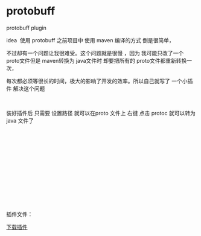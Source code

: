 # protobuff
protobuff plugin


<p>idea&nbsp; 使用 protobuff 之前项目中 使用 maven 编译的方式 倒是很简单，</p>
<p>不过却有一个问题让我很难受。这个问题就是很慢 ，因为 我可能只改了一个 proto文件但是 maven转换为 java文件时 却要把所有的 proto文件都重新转换一次，</p>
<p>每次都必须等很长的时间，极大的影响了开发的效率。所以自己就写了 一个小插件 解决这个问题</p>
<p>&nbsp;</p>
<p>装好插件后 只需要 设置路径 就可以在proto 文件上 右键 点击 protoc 就可以转为 java 文件了</p>
<p>&nbsp;</p>
<p><img src="https://img2020.cnblogs.com/blog/2301902/202102/2301902-20210226110416768-1852821290.png" alt="" loading="lazy" /></p>
<p>&nbsp;</p>
<p>&nbsp;</p>
<p>&nbsp;</p>
<p><img src="https://img2020.cnblogs.com/blog/2301902/202102/2301902-20210226110427473-76272627.png" alt="" loading="lazy" /></p>
<p>&nbsp;</p>
<p>&nbsp;</p>
<p>插件文件：</p>
<p><a href="//files.cnblogs.com/files/blogs/667780/protobuff_plugin.rar" target="_blank">下载插件</a></p>
<p>&nbsp;</p>
